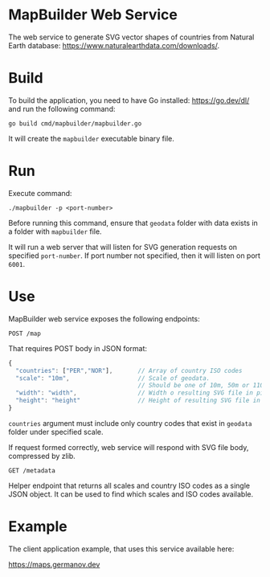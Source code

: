 # MapBuilder Web Service
The web service to generate SVG vector shapes of countries from Natural Earth database: https://www.naturalearthdata.com/downloads/.

# Build

To build the application, you need to have Go installed: https://go.dev/dl/ and run the following command:

```
go build cmd/mapbuilder/mapbuilder.go
```

It will create the `mapbuilder` executable binary file.

# Run

Execute command:

```
./mapbuilder -p <port-number>
```

Before running this command, ensure that `geodata` folder with data exists in a folder with `mapbuilder` file.

It will run a web server that will listen for SVG generation requests on specified `port-number`. If port number not specified, then it will listen on port `6001`.

# Use

MapBuilder web service exposes the following endpoints:

`POST /map`

That requires POST body in JSON format:

```javascript
{
  "countries": ["PER","NOR"],       // Array of country ISO codes
  "scale": "10m",                   // Scale of geodata. 
                                    // Should be one of 10m, 50m or 110m
  "width": "width",                 // Width o resulting SVG file in pixels
  "height": "height"                // Height of resulting SVG file in pixels 
}
```

`countries` argument must include only country codes that exist in `geodata` folder under specified scale.

If request formed correctly, web service will respond with SVG file body, compressed by zlib.

`GET /metadata`

Helper endpoint that returns all scales and country ISO codes as a single JSON object. It can be used to find which scales and ISO codes available.
# Example

The client application example, that uses this service available here:

https://maps.germanov.dev
